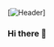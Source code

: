 [![Header](https://www.tumblr.com/search/money%20heist%20headers/elisee10/<elisee10>/<elisee10>/readme_header.png "Header")]


### Hi there 👋

<!--
**elisee10/elisee10** is a ✨ _special_ ✨ repository because its `README.md` (this file) appears on your GitHub profile.



Here are some ideas to get you started:

- 🔭 I’m currently working on ...
- 🌱 I’m currently learning ...
- 👯 I’m looking to collaborate on ...
- 🤔 I’m looking for help with ...
- 💬 Ask me about ...
- 📫 How to reach me: ...
- 😄 Pronouns: ...
- ⚡ Fun fact: ...
-->
